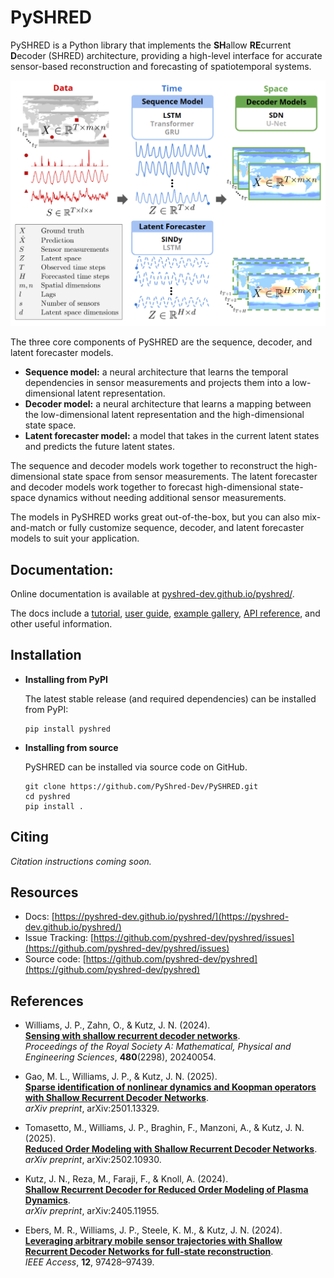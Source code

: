 # PySHRED

PySHRED is a Python library that implements the **SH**allow **RE**current **D**ecoder (SHRED) architecture, providing a high-level interface for accurate sensor-based reconstruction and forecasting of spatiotemporal systems.

![SHRED architecture](https://raw.githubusercontent.com/pyshred-dev/pyshred/main/docs/source/_static/main_figure.png)

The three core components of PySHRED are the sequence, decoder, and latent forecaster models.

- **Sequence model:** a neural architecture that learns the temporal dependencies in sensor measurements and projects them into a low-dimensional latent representation.
- **Decoder model:** a neural architecture that learns a mapping between the low-dimensional latent representation and the high-dimensional state space.
- **Latent forecaster model:** a model that takes in the current latent states and predicts the future latent states.

The sequence and decoder models work together to reconstruct the high-dimensional state space from sensor measurements. The latent forecaster and decoder models work together to forecast high-dimensional state-space dynamics without needing additional sensor measurements.

The models in PySHRED works great out-of-the-box, but you can also mix-and-match or fully customize sequence, decoder, and latent forecaster models to suit your application.

## Documentation:

Online documentation is available at [pyshred-dev.github.io/pyshred/](https://pyshred-dev.github.io/pyshred/).

The docs include a [tutorial](https://pyshred-dev.github.io/pyshred/user_guide/tutorial_bunny_hill.html), [user guide](https://pyshred-dev.github.io/pyshred/user_guide/index.html), [example gallery](https://pyshred-dev.github.io/pyshred/examples/index.html), [API reference](https://pyshred-dev.github.io/pyshred/pyshred/modules.html), and other useful information.

## Installation

- **Installing from PyPI**

  The latest stable release (and required dependencies) can be installed from PyPI:

  ```
  pip install pyshred
  ```

- **Installing from source**

  PySHRED can be installed via source code on GitHub.

  ```
  git clone https://github.com/PyShred-Dev/PySHRED.git
  cd pyshred
  pip install .
  ```

## Citing

_Citation instructions coming soon._

## Resources

- Docs: [https://pyshred-dev.github.io/pyshred/](https://pyshred-dev.github.io/pyshred/)
- Issue Tracking: [https://github.com/pyshred-dev/pyshred/issues](https://github.com/pyshred-dev/pyshred/issues)
- Source code: [https://github.com/pyshred-dev/pyshred](https://github.com/pyshred-dev/pyshred)

## References

- Williams, J. P., Zahn, O., & Kutz, J. N. (2024).  
  **[Sensing with shallow recurrent decoder networks](https://doi.org/10.1098/rspa.2024.0054)**.  
  _Proceedings of the Royal Society A: Mathematical, Physical and Engineering Sciences_, **480**(2298), 20240054.

- Gao, M. L., Williams, J. P., & Kutz, J. N. (2025).  
  **[Sparse identification of nonlinear dynamics and Koopman operators with Shallow Recurrent Decoder Networks](https://arxiv.org/abs/2501.13329)**.  
  _arXiv preprint_, arXiv:2501.13329.

- Tomasetto, M., Williams, J. P., Braghin, F., Manzoni, A., & Kutz, J. N. (2025).  
  **[Reduced Order Modeling with Shallow Recurrent Decoder Networks](https://arxiv.org/abs/2502.10930)**.  
  _arXiv preprint_, arXiv:2502.10930.

- Kutz, J. N., Reza, M., Faraji, F., & Knoll, A. (2024).  
  **[Shallow Recurrent Decoder for Reduced Order Modeling of Plasma Dynamics](https://arxiv.org/abs/2405.11955)**.  
  _arXiv preprint_, arXiv:2405.11955.

- Ebers, M. R., Williams, J. P., Steele, K. M., & Kutz, J. N. (2024).  
  **[Leveraging arbitrary mobile sensor trajectories with Shallow Recurrent Decoder Networks for full-state reconstruction](https://doi.org/10.1109/ACCESS.2024.3423679)**.  
  _IEEE Access_, **12**, 97428–97439.
